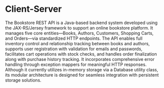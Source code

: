 # Client-Server
 The Bookstore REST API is a Java-based backend system developed using the JAX-RS/Jersey framework to support an online bookstore platform. It manages five core entities—Books, Authors, Customers, Shopping Carts, and Orders—via standardized HTTP endpoints. The API enables full inventory control and relationship tracking between books and authors, supports user registration with validation for emails and passwords, facilitates cart operations with stock checks, and handles order finalization along with purchase history tracking. It incorporates comprehensive error handling through exception mappers for meaningful HTTP responses. Although it currently utilizes in-memory storage via a Database utility class, its modular architecture is designed for seamless integration with persistent storage solutions.
